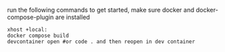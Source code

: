 run the following commands to get started, make sure docker and docker-compose-plugin are installed

```shell
xhost +local:
docker compose build
devcontainer open #or code . and then reopen in dev container
```